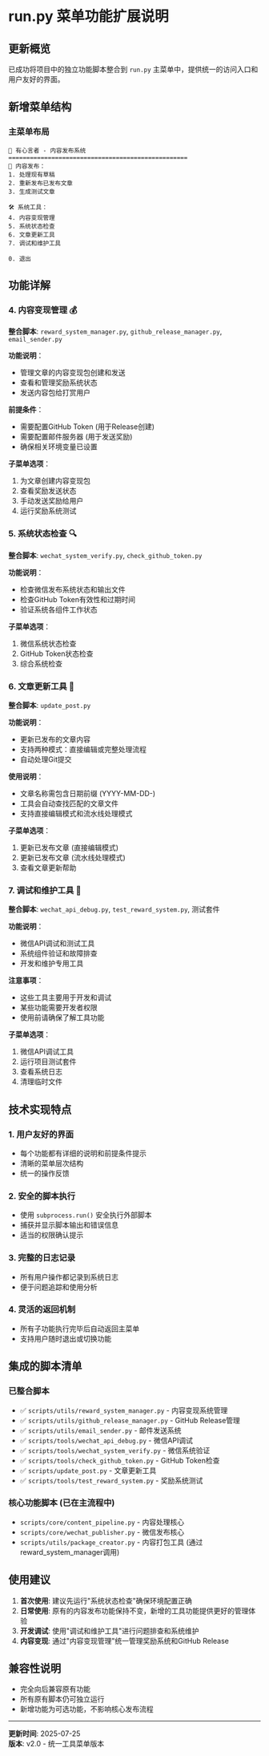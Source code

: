 # run.py 菜单功能扩展说明

## 更新概览

已成功将项目中的独立功能脚本整合到 `run.py` 主菜单中，提供统一的访问入口和用户友好的界面。

## 新增菜单结构

### 主菜单布局
```
📝 有心言者 - 内容发布系统
==================================================
📝 内容发布：
1. 处理现有草稿
2. 重新发布已发布文章  
3. 生成测试文章

🛠️ 系统工具：
4. 内容变现管理
5. 系统状态检查
6. 文章更新工具
7. 调试和维护工具

0. 退出
```

## 功能详解

### 4. 内容变现管理 💰
**整合脚本**: `reward_system_manager.py`, `github_release_manager.py`, `email_sender.py`

**功能说明**：
- 管理文章的内容变现包创建和发送
- 查看和管理奖励系统状态
- 发送内容包给打赏用户

**前提条件**：
- 需要配置GitHub Token (用于Release创建)
- 需要配置邮件服务器 (用于发送奖励)
- 确保相关环境变量已设置

**子菜单选项**：
1. 为文章创建内容变现包
2. 查看奖励发送状态
3. 手动发送奖励给用户
4. 运行奖励系统测试

### 5. 系统状态检查 🔍
**整合脚本**: `wechat_system_verify.py`, `check_github_token.py`

**功能说明**：
- 检查微信发布系统状态和输出文件
- 检查GitHub Token有效性和过期时间
- 验证系统各组件工作状态

**子菜单选项**：
1. 微信系统状态检查
2. GitHub Token状态检查
3. 综合系统检查

### 6. 文章更新工具 📝
**整合脚本**: `update_post.py`

**功能说明**：
- 更新已发布的文章内容
- 支持两种模式：直接编辑或完整处理流程
- 自动处理Git提交

**使用说明**：
- 文章名称需包含日期前缀 (YYYY-MM-DD-)
- 工具会自动查找匹配的文章文件
- 支持直接编辑模式和流水线处理模式

**子菜单选项**：
1. 更新已发布文章 (直接编辑模式)
2. 更新已发布文章 (流水线处理模式)
3. 查看文章更新帮助

### 7. 调试和维护工具 🔧
**整合脚本**: `wechat_api_debug.py`, `test_reward_system.py`, 测试套件

**功能说明**：
- 微信API调试和测试工具
- 系统组件验证和故障排查
- 开发和维护专用工具

**注意事项**：
- 这些工具主要用于开发和调试
- 某些功能需要开发者权限
- 使用前请确保了解工具功能

**子菜单选项**：
1. 微信API调试工具
2. 运行项目测试套件
3. 查看系统日志
4. 清理临时文件

## 技术实现特点

### 1. 用户友好的界面
- 每个功能都有详细的说明和前提条件提示
- 清晰的菜单层次结构
- 统一的操作反馈

### 2. 安全的脚本执行
- 使用 `subprocess.run()` 安全执行外部脚本
- 捕获并显示脚本输出和错误信息
- 适当的权限确认提示

### 3. 完整的日志记录
- 所有用户操作都记录到系统日志
- 便于问题追踪和使用分析

### 4. 灵活的返回机制
- 所有子功能执行完毕后自动返回主菜单
- 支持用户随时退出或切换功能

## 集成的脚本清单

### 已整合脚本
- ✅ `scripts/utils/reward_system_manager.py` - 内容变现系统管理
- ✅ `scripts/utils/github_release_manager.py` - GitHub Release管理  
- ✅ `scripts/utils/email_sender.py` - 邮件发送系统
- ✅ `scripts/tools/wechat_api_debug.py` - 微信API调试
- ✅ `scripts/tools/wechat_system_verify.py` - 微信系统验证
- ✅ `scripts/tools/check_github_token.py` - GitHub Token检查
- ✅ `scripts/update_post.py` - 文章更新工具
- ✅ `scripts/tools/test_reward_system.py` - 奖励系统测试

### 核心功能脚本 (已在主流程中)
- `scripts/core/content_pipeline.py` - 内容处理核心
- `scripts/core/wechat_publisher.py` - 微信发布核心
- `scripts/utils/package_creator.py` - 内容打包工具 (通过reward_system_manager调用)

## 使用建议

1. **首次使用**: 建议先运行"系统状态检查"确保环境配置正确
2. **日常使用**: 原有的内容发布功能保持不变，新增的工具功能提供更好的管理体验
3. **开发调试**: 使用"调试和维护工具"进行问题排查和系统维护
4. **内容变现**: 通过"内容变现管理"统一管理奖励系统和GitHub Release

## 兼容性说明

- 完全向后兼容原有功能
- 所有原有脚本仍可独立运行
- 新增功能为可选功能，不影响核心发布流程

---

**更新时间**: 2025-07-25  
**版本**: v2.0 - 统一工具菜单版本